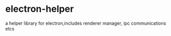 # electron-helper

a helper library for electron,includes renderer manager, ipc communications etcs
